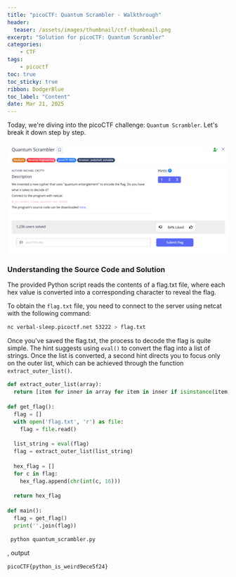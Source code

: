 ```yaml
---
title: "picoCTF: Quantum Scrambler - Walkthrough"
header:
  teaser: /assets/images/thumbnail/ctf-thumbnail.png
excerpt: "Solution for picoCTF: Quantum Scrambler"
categories:
    - CTF
tags:
    - picoctf
toc: true
toc_sticky: true
ribbon: DodgerBlue
toc_label: "Content"
date: Mar 21, 2025
---
```


Today, we're diving into the picoCTF challenge: `Quantum Scrambler`. Let's break it down step by step.

![alt text](/assets/images/posts/ctf/picoctf-quantum-scrambler/ctf-image.png)

### Understanding the Source Code and Solution

The provided Python script reads the contents of a flag.txt file, where each hex value is converted into a corresponding character to reveal the flag.

To obtain the `flag.txt` file, you need to connect to the server using netcat with the following command:

```bash
nc verbal-sleep.picoctf.net 53222 > flag.txt
```

Once you've saved the flag.txt, the process to decode the flag is quite simple. The hint suggests using `eval()` to convert the flag into a list of strings. Once the list is converted, a second hint directs you to focus only on the outer list, which can be achieved through the function `extract_outer_list()`.

```python
def extract_outer_list(array):
  return [item for inner in array for item in inner if isinstance(item, str)]

def get_flag():
  flag = []
  with open('flag.txt', 'r') as file:
    flag = file.read()
  
  list_string = eval(flag)
  flag = extract_outer_list(list_string)

  hex_flag = []
  for c in flag:
    hex_flag.append(chr(int(c, 16)))

  return hex_flag

def main():
  flag = get_flag()
  print(''.join(flag))
```

```bash
 python quantum_scrambler.py
```

, output

```text
picoCTF{python_is_weird9ece5f24}
```